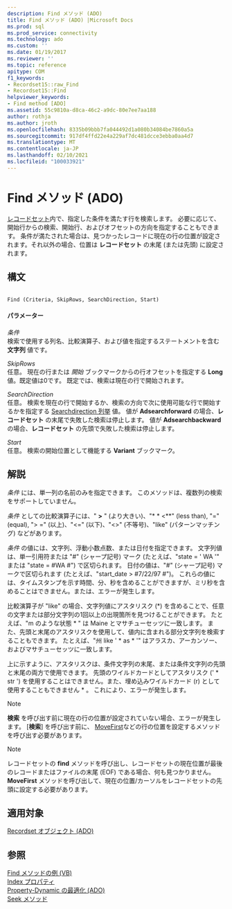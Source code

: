 ```yaml
---
description: Find メソッド (ADO)
title: Find メソッド (ADO) |Microsoft Docs
ms.prod: sql
ms.prod_service: connectivity
ms.technology: ado
ms.custom: ''
ms.date: 01/19/2017
ms.reviewer: ''
ms.topic: reference
apitype: COM
f1_keywords:
- Recordset15::raw_Find
- Recordset15::Find
helpviewer_keywords:
- Find method [ADO]
ms.assetid: 55c9810a-d8ca-46c2-a9dc-80e7ee7aa188
author: rothja
ms.author: jroth
ms.openlocfilehash: 8335b09bbb7fa044492d1a080b34084be7860a5a
ms.sourcegitcommit: 917df4ffd22e4a229af7dc481dcce3ebba0aa4d7
ms.translationtype: MT
ms.contentlocale: ja-JP
ms.lasthandoff: 02/10/2021
ms.locfileid: "100033921"
---
```

# <a name="find-method-ado"></a>Find メソッド (ADO)
[レコードセット](./recordset-object-ado.md)内で、指定した条件を満たす行を検索します。 必要に応じて、開始行からの検索、開始行、およびオフセットの方向を指定することもできます。 条件が満たされた場合は、見つかったレコードに現在の行の位置が設定されます。それ以外の場合、位置は **レコードセット** の末尾 (または先頭) に設定されます。  
  
## <a name="syntax"></a>構文  
  
```  
  
Find (Criteria, SkipRows, SearchDirection, Start)  
```  
  
#### <a name="parameters"></a>パラメーター  
 *条件*  
 検索で使用する列名、比較演算子、および値を指定するステートメントを含む **文字列** 値です。  
  
 *SkipRows*  
 任意。 現在の行または *開始* ブックマークからの行オフセットを指定する **Long** 値。既定値は0です。 既定では、検索は現在の行で開始されます。  
  
 *SearchDirection*  
 任意。 検索を現在の行で開始するか、検索の方向で次に使用可能な行で開始するかを指定する [Searchdirection 列挙](./searchdirectionenum.md) 値。 値が **Adsearchforward** の場合、**レコードセット** の末尾で失敗した検索は停止します。 値が **Adsearchbackward** の場合、**レコードセット** の先頭で失敗した検索は停止します。  
  
 *Start*  
 任意。 検索の開始位置として機能する **Variant** ブックマーク。  
  
## <a name="remarks"></a>解説  
 *条件* には、単一列の名前のみを指定できます。 このメソッドは、複数列の検索をサポートしていません。  
  
 *条件* としての比較演算子には、" **>** " (より大きい)、"* * \<**" (less than), "=" (equal), "> =" (以上)、"<=" (以下)、"<>" (不等号)、"like" (パターンマッチング) などがあります。  
  
 *条件* の値には、文字列、浮動小数点数、または日付を指定できます。 文字列値は、単一引用符または "#" (シャープ記号) マーク (たとえば、"state = ' WA '" または "state = #WA #") で区切られます。 日付の値は、"#" (シャープ記号) マークで区切られます (たとえば、"start_date > #7/22/97 #")。 これらの値には、タイムスタンプを示す時間、分、秒を含めることができますが、ミリ秒を含めることはできません。または、エラーが発生します。  
  
 比較演算子が "like" の場合、文字列値にアスタリスク (*) を含めることで、任意の文字または部分文字列の1回以上の出現箇所を見つけることができます。 たとえば、"m のような状態 \* " は Maine とマサチューセッツに一致します。 また、先頭と末尾のアスタリスクを使用して、値内に含まれる部分文字列を検索することもできます。 たとえば、"州 like ' \* as \* '" はアラスカ、アーカンソー、およびマサチューセッツに一致します。  
  
 上に示すように、アスタリスクは、条件文字列の末尾、または条件文字列の先頭と末尾の両方で使用できます。 先頭のワイルドカードとしてアスタリスク (' * str ') を使用することはできません。また、埋め込みワイルドカード (r) として使用することもできません \* 。 これにより、エラーが発生します。  
  
> [!NOTE]
>  **検索** を呼び出す前に現在の行の位置が設定されていない場合、エラーが発生します。 [**検索**] を呼び出す前に、 [MoveFirst](./movefirst-movelast-movenext-and-moveprevious-methods-ado.md)などの行の位置を設定するメソッドを呼び出す必要があります。  
  
> [!NOTE]
>  レコードセットの **find** メソッドを呼び出し、レコードセットの現在位置が最後のレコードまたはファイルの末尾 (EOF) である場合、何も見つかりません。 **MoveFirst** メソッドを呼び出して、現在の位置/カーソルをレコードセットの先頭に設定する必要があります。  
  
## <a name="applies-to"></a>適用対象  
 [Recordset オブジェクト (ADO)](./recordset-object-ado.md)  
  
## <a name="see-also"></a>参照  
 [Find メソッドの例 (VB)](./find-method-example-vb.md)   
 [Index プロパティ](./index-property.md)   
 [Property-Dynamic の最適化 (ADO)](./optimize-property-dynamic-ado.md)   
 [Seek メソッド](./seek-method.md)